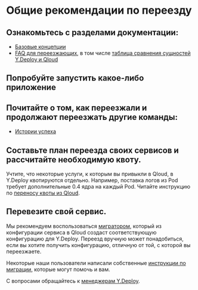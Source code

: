 # Общие рекомендации по переезду

## Ознакомьтесь с разделами документации:

- [Базовые концепции](../../../concepts/entity-hierarchy.md)
- [FAQ для переезжающих](../../../faq.md), в том числе [таблица сравнения сущностей Y.Deploy и Qloud](yd-qloud-comparizon.md)

## Попробуйте запустить какое-либо приложение

## Почитайте о том, как переезжали и продолжают переезжать другие команды:

- [Истории успеха](../success-stories.md)

## Составьте план переезда своих сервисов и рассчитайте необходимую квоту.

Учтите, что некоторые услуги, к которым вы привыкли в Qloud, в Y.Deploy квотируются отдельно. Например, поставка логов из Pod требует дополнительные 0.4 ядра на каждый Pod. Читайте инструкцию по [переносу квоты из Qloud](quota.md).

## Перевезите свой сервис.

Мы рекомендуем воспользоваться [мигратором](migrator.md), который из конфигурации сервиса в Qloud создаст соответствующую конфигурацию для Y.Deploy. Переезд вручную может понадобиться, если вы хотите получить конфигурацию, отличную от той, с которой вы переезжаете.

Некоторые наши пользователи написали собственные [инструкции по миграции](../../unofficial-guides.md), которые могут помочь и вам.

С вопросами обращайтесь к [менеджерам Y.Deploy](https://abc.yandex-team.ru/services/drug/).
